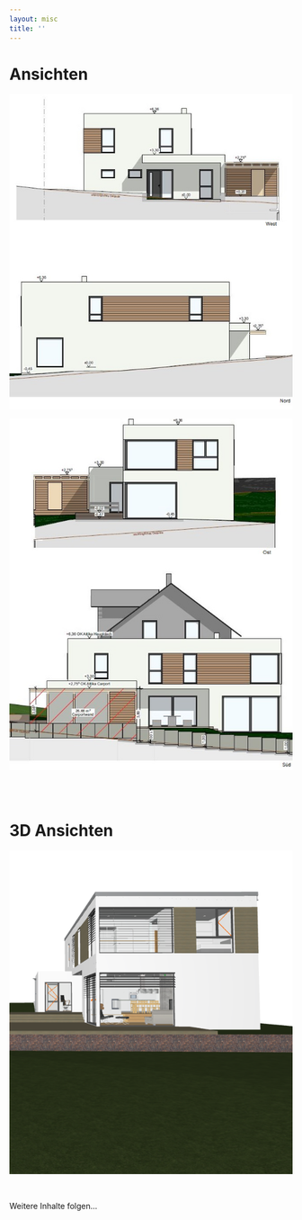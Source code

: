 ```yaml
---
layout: misc
title: ''
---
```


# Ansichten  

![(nw)](../assets/img/ansicht_nw.jpg)

![(so)](../assets/img/ansicht_so.jpg)

<br>

<br>

# 3D Ansichten

![3d_01](../assets/img/drei_d_01.png)

<br>

Weitere Inhalte folgen...
